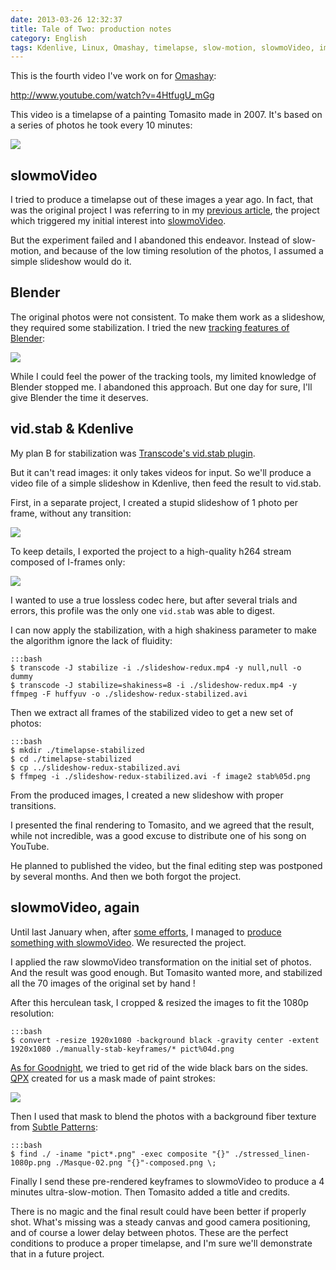 ```yaml
---
date: 2013-03-26 12:32:37
title: Tale of Two: production notes
category: English
tags: Kdenlive, Linux, Omashay, timelapse, slow-motion, slowmoVideo, imagemagick, transcode, vid.stab, Blender
---
```


This is the fourth video I've work on for [Omashay](http://omashay.com):

http://www.youtube.com/watch?v=4HtfugU_mGg

This video is a timelapse of a painting Tomasito made in 2007. It's based on a series of photos he took every 10 minutes:

![](/uploads/2012/tale-of-two-timelapse.png)


## slowmoVideo

I tried to produce a timelapse out of these images a year ago. In fact, that was the original project I was referring to in my [previous article](http://kevin.deldycke.com/2013/03/goodnight-video/), the project which triggered my initial interest into [slowmoVideo](http://slowmovideo.granjow.net/).

But the experiment failed and I abandoned this endeavor. Instead of slow-motion, and because of the low timing resolution of the photos, I assumed a simple slideshow would do it.


## Blender

The original photos were not consistent. To make them work as a slideshow, they required some stabilization. I tried the new [tracking features of Blender](http://wiki.blender.org/index.php/Doc:2.6/Manual/Motion_Tracking):

![](/uploads/2013/blender-timlapse-stabilization.jpg)

While I could feel the power of the tracking tools, my limited knowledge of Blender stopped me. I abandoned this approach. But one day for sure, I'll give Blender the time it deserves.


## vid.stab & Kdenlive

My plan B for stabilization was [Transcode's vid.stab plugin](http://kevin.deldycke.com/2012/02/stabilizing-cute-baby-goats/).

But it can't read images: it only takes videos for input. So we'll produce a video file of a simple slideshow in Kdenlive, then feed the result to vid.stab.

First, in a separate project, I created a stupid slideshow of 1 photo per frame, without any transition:

![](/uploads/2012/redux-generation.png)

To keep details, I exported the project to a high-quality h264 stream composed of I-frames only:

![](/uploads/2012/export.png)

I wanted to use a true lossless codec here, but after several trials and errors, this profile was the only one <code>vid.stab</code> was able to digest.

I can now apply the stabilization, with a high shakiness parameter to make the algorithm ignore the lack of fluidity:

    :::bash
    $ transcode -J stabilize -i ./slideshow-redux.mp4 -y null,null -o dummy
    $ transcode -J stabilize=shakiness=8 -i ./slideshow-redux.mp4 -y ffmpeg -F huffyuv -o ./slideshow-redux-stabilized.avi

Then we extract all frames of the stabilized video to get a new set of photos:

    :::bash
    $ mkdir ./timelapse-stabilized
    $ cd ./timelapse-stabilized
    $ cp ../slideshow-redux-stabilized.avi
    $ ffmpeg -i ./slideshow-redux-stabilized.avi -f image2 stab%05d.png

From the produced images, I created a new slideshow with proper transitions.

I presented the final rendering to Tomasito, and we agreed that the result, while not incredible, was a good excuse to distribute one of his song on YouTube.

He planned to published the video, but the final editing step was postponed by several months. And then we both forgot the project.


## slowmoVideo, again

Until last January when, after [some efforts](http://kevin.deldycke.com/2013/02/slowmo-video-ubuntu-12-10/), I managed to [produce something with slowmoVideo](http://kevin.deldycke.com/2013/03/goodnight-video/). We resurected the project.

I applied the raw slowmoVideo transformation on the initial set of photos. And the result was good enough. But Tomasito wanted more, and stabilized all the 70 images of the original set by hand !

After this herculean task, I cropped & resized the images to fit the 1080p resolution:

    :::bash
    $ convert -resize 1920x1080 -background black -gravity center -extent 1920x1080 ./manually-stab-keyframes/* pict%04d.png

[As for Goodnight](http://kevin.deldycke.com/2013/03/goodnight-video/), we tried to get rid of the wide black bars on the sides. [QPX](http://wqpx.wordpress.com) created for us a mask made of paint strokes:

![](/uploads/2013/video-mask.png)

Then I used that mask to blend the photos with a background fiber texture from [Subtle Patterns](http://subtlepatterns.com):

    :::bash
    $ find ./ -iname "pict*.png" -exec composite "{}" ./stressed_linen-1080p.png ./Masque-02.png "{}"-composed.png \;

Finally I send these pre-rendered keyframes to slowmoVideo to produce a 4 minutes ultra-slow-motion. Then Tomasito added a title and credits.

There is no magic and the final result could have been better if properly shot. What's missing was a steady canvas and good camera positioning, and of course a lower delay between photos. These are the perfect conditions to produce a proper timelapse, and I'm sure we'll demonstrate that in a future project.
